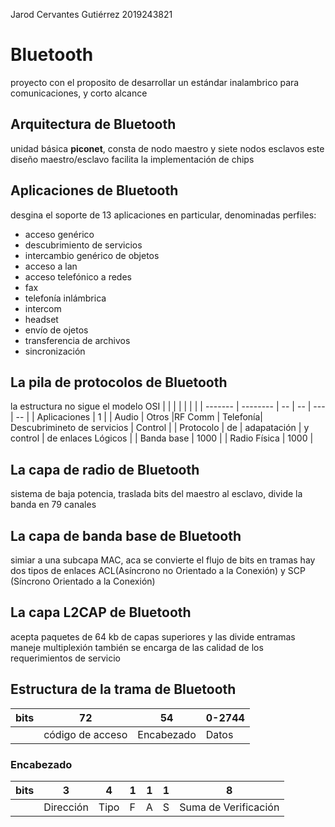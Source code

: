 Jarod Cervantes Gutiérrez
2019243821
# Bluetooth
proyecto con el proposito de desarrollar un estándar inalambrico para comunicaciones, y corto alcance
## Arquitectura de Bluetooth
unidad básica **piconet**, consta de nodo maestro y siete nodos esclavos
este diseño maestro/esclavo facilita la implementación de chips
## Aplicaciones de Bluetooth
desgina el soporte de 13 aplicaciones en particular, denominadas perfiles:
- acceso genérico
- descubrimiento de servicios
- intercambio genérico de objetos
- acceso a lan
- acceso telefónico a redes
- fax
- telefonía inlámbrica
- intercom
- headset
- envío de ojetos
- transferencia de archivos
- sincronización
## La pila de protocolos de Bluetooth
la estructura no sigue el modelo OSI
|   |    |  | | | |
| ------- | -------- | -- | -- | --- | -- |
| Aplicaciones   | 1    |
| Audio   | Otros    |RF Comm    | Telefonía| Descubrimineto de servicios | Control
|   						 | Protocolo     | de  | adapatación	|  y control | de enlaces Lógicos 	|
| Banda base   		| 1000    |
| Radio Física   | 1000    |
## La capa de radio de Bluetooth
sistema de baja potencia, traslada bits del maestro al esclavo, divide la banda en 79 canales
## La capa de banda base de Bluetooth
simiar a una subcapa MAC, aca se convierte el flujo de bits en tramas
hay dos tipos de enlaces ACL(Asíncrono no Orientado a la Conexión) y SCP (Síncrono Orientado a la Conexión)
## La capa L2CAP de Bluetooth
acepta paquetes de 64 kb de capas superiores y las divide entramas
maneje multiplexión
también se encarga de las calidad de los requerimientos de servicio
## Estructura de la trama de Bluetooth
| bits	   |  72               |  54        | 0-2744  |
| ------- | ----------------- | ---------- | ------- |
|         | código de acceso  | Encabezado | Datos   |

### Encabezado

| bits	   |  3         |  4   | 1 | 1 | 1 | 8                    |
| ------- | ---------- | ---- | - | - | - | -------------------- |
|         | Dirección  | Tipo | F | A | S | Suma de Verificación |
